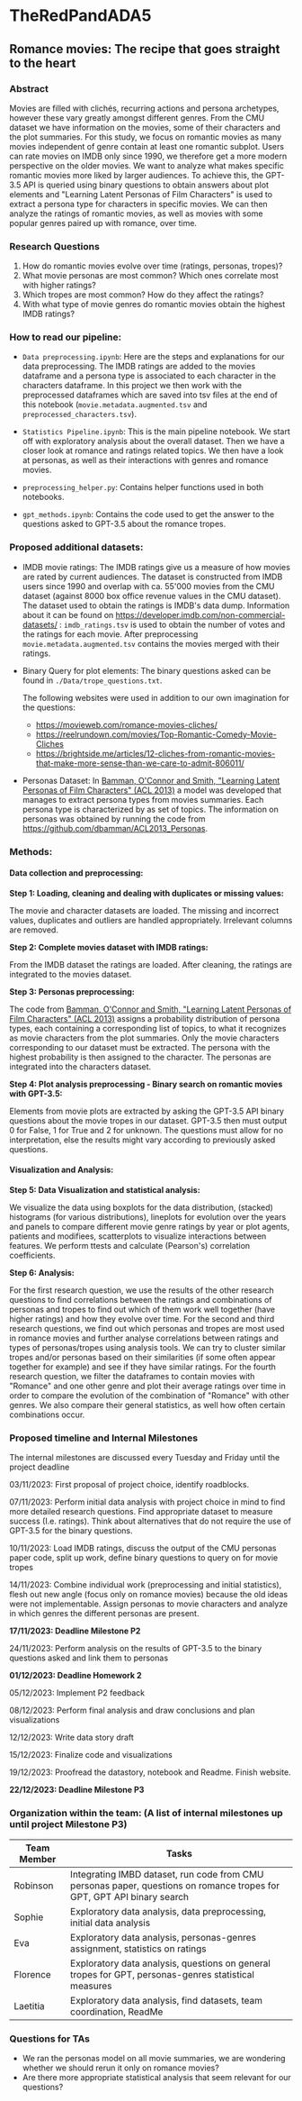 # TheRedPandADA5

## Romance movies: The recipe that goes straight to the heart

### Abstract

Movies are filled with clichés, recurring actions and persona archetypes, however these vary greatly amongst different genres. From the CMU dataset we have information on the movies, some of their characters and the plot summaries. For this study, we focus on romantic movies as many movies independent of genre contain at least one romantic subplot. Users can rate movies on IMDB only since 1990, we therefore get a more modern perspective on the older movies. We want to analyze what makes specific romantic movies more liked by larger audiences. To achieve this, the GPT-3.5 API is queried using binary questions to obtain answers about plot elements and "Learning Latent Personas of Film Characters" is used to extract a persona type for characters in specific movies. We can then analyze the ratings of romantic movies, as well as movies with some popular genres paired up with romance, over time.

### Research Questions
1. How do romantic movies evolve over time (ratings, personas, tropes)? 
2. What movie personas are most common? Which ones correlate most with higher ratings?
3. Which tropes are most common? How do they affect the ratings?
4. With what type of movie genres do romantic movies obtain the highest IMDB ratings? 

### How to read our pipeline: 

- `Data preprocessing.ipynb`: Here are the steps and explanations for our data preprocessing. The IMDB ratings are added to the movies dataframe and a persona type is associated to each character in the characters dataframe. In this project we then work with the preprocessed dataframes which are saved into tsv files at the end of this notebook (`movie.metadata.augmented.tsv` and `preprocessed_characters.tsv`).

- `Statistics Pipeline.ipynb`: This is the main pipeline notebook. We start off with exploratory analysis about the overall dataset. Then we have a closer look at romance and ratings related topics. We then have a look at personas, as well as their interactions with genres and romance movies.

- `preprocessing_helper.py`: Contains helper functions used in both notebooks. 

- `gpt_methods.ipynb`: Contains the code used to get the answer to the questions asked to GPT-3.5 about the romance tropes.

### Proposed additional datasets: 
- IMDB movie ratings: The IMDB ratings give us a measure of how movies are rated by current audiences. The dataset is constructed from IMDB users since 1990 and overlap with ca. 55'000 movies from the CMU dataset (against 8000 box office revenue values in the CMU dataset). The dataset used to obtain the ratings is IMDB's data dump. Information about it can be found on https://developer.imdb.com/non-commercial-datasets/ : `imdb_ratings.tsv` is used to obtain the number of votes and the ratings for each movie. After preprocessing `movie.metadata.augmented.tsv` contains the movies merged with their ratings.

- Binary Query for plot elements: The binary questions asked can be found in `./Data/trope_questions.txt`.

    The following websites were used in addition to our own imagination for the questions: 
    - https://movieweb.com/romance-movies-cliches/
    - https://reelrundown.com/movies/Top-Romantic-Comedy-Movie-Cliches
    - https://brightside.me/articles/12-cliches-from-romantic-movies-that-make-more-sense-than-we-care-to-admit-806011/


- Personas Dataset: In [Bamman, O'Connor and Smith, "Learning Latent Personas of Film Characters" (ACL 2013)](http://aclweb.org/anthology/P/P13/P13-1035.pdf) a model was developed that manages to extract persona types from movies summaries. Each persona type is characterized by as set of topics. The information on personas was obtained by running the code from https://github.com/dbamman/ACL2013_Personas. 

### Methods: 

#### Data collection and preprocessing: 

**Step 1: Loading, cleaning and dealing with duplicates or missing values:** 

The movie and character datasets are loaded. The missing and incorrect values, duplicates and outliers are handled appropriately. Irrelevant columns are removed.

**Step 2: Complete movies dataset with IMDB ratings:** 

From the IMDB dataset the ratings are loaded. After cleaning, the ratings are integrated to the movies dataset. 

**Step 3: Personas preprocessing:** 

The code from [Bamman, O'Connor and Smith, "Learning Latent Personas of Film Characters" (ACL 2013)](http://aclweb.org/anthology/P/P13/P13-1035.pdf) assigns a probability distribution of persona types, each containing a corresponding list of topics, to what it recognizes as movie characters from the plot summaries. Only the movie characters corresponding to our dataset must be extracted. The persona with the highest probability is then assigned to the character. The personas are integrated into the characters dataset.

**Step 4: Plot analysis preprocessing - Binary search on romantic movies with GPT-3.5:**

Elements from movie plots are extracted by asking the GPT-3.5 API binary questions about the movie tropes in our dataset. GPT-3.5 then must output 0 for False, 1 for True and 2 for unknown. The questions must allow for no interpretation, else the results might vary according to previously asked questions.

#### Visualization and Analysis: 

**Step 5: Data Visualization and statistical analysis:**

We visualize the data using boxplots for the data distribution, (stacked) histograms (for various distributions), lineplots for evolution over the years and panels to compare different movie genre ratings by year or plot agents, patients and modifiees, scatterplots to visualize interactions between features. We perform ttests and calculate (Pearson's) correlation coefficients.

**Step 6: Analysis:**

For the first research question, we use the results of the other research questions to find correlations between the ratings and combinations of personas and tropes to find out which of them work well together (have higher ratings) and how they evolve over time.
For the second and third research questions, we find out which personas and tropes are most used in romance movies and further analyse correlations between ratings and types of personas/tropes using analysis tools. We can try to cluster similar tropes and/or personas based on their similarities (if some often appear together for example) and see if they have similar ratings.
For the fourth research question, we filter the dataframes to contain movies with "Romance" and one other genre and plot their average ratings over time in order to compare the evolution of the combination of "Romance" with other genres. We also compare their general statistics, as well how often certain combinations occur.


### Proposed timeline and Internal Milestones


The internal milestones are discussed every Tuesday and Friday until the project deadline

03/11/2023: First proposal of project choice, identify roadblocks. 

07/11/2023: Perform initial data analysis with project choice in mind to find more detailed research questions. Find appropriate dataset to measure success (I.e. ratings). Think about alternatives that do not require the use of GPT-3.5 for the binary questions. 

10/11/2023: Load IMDB ratings, discuss the output of the CMU personas paper code, split up work, define binary questions to query on for movie tropes 

14/11/2023: Combine individual work (preprocessing and initial statistics), flesh out new angle (focus only on romance movies) because the old ideas were not implementable. Assign personas to movie characters and analyze in which genres the different personas are present. 

**17/11/2023: Deadline Milestone P2**

24/11/2023: Perform analysis on the results of GPT-3.5 to the binary questions asked and link them to personas

**01/12/2023: Deadline Homework 2**

05/12/2023: Implement P2 feedback 

08/12/2023: Perform final analysis and draw conclusions and plan visualizations

12/12/2023: Write data story draft

15/12/2023: Finalize code and visualizations

19/12/2023: Proofread the datastory, notebook and Readme. Finish website.

**22/12/2023: Deadline Milestone P3**

### Organization within the team: (A list of internal milestones up until project Milestone P3)

| Team Member     | Tasks |
| ----------- | ----------- |
| Robinson   | Integrating IMBD dataset, run code from CMU personas paper, questions on romance tropes for GPT, GPT API binary search |
| Sophie   | Exploratory data analysis, data preprocessing, initial data analysis      |
| Eva | Exploratory data analysis, personas-genres assignment, statistics on ratings |
| Florence | Exploratory data analysis, questions on general tropes for GPT, personas-genres statistical measures|
| Laetitia | Exploratory data analysis, find datasets, team coordination, ReadMe |



### Questions for TAs 
- We ran the personas model on all movie summaries, we are wondering whether we should rerun it only on romance movies?
- Are there more appropriate statistical analysis that seem relevant for our questions?